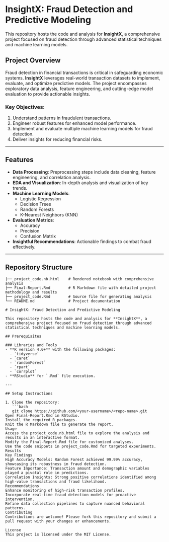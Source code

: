 # InsightX: Fraud Detection and Predictive Modeling

This repository hosts the code and analysis for **InsightX**, a comprehensive project focused on fraud detection through advanced statistical techniques and machine learning models.

## Project Overview

Fraud detection in financial transactions is critical in safeguarding economic systems. **InsightX** leverages real-world transaction datasets to implement, evaluate, and optimize predictive models. The project encompasses exploratory data analysis, feature engineering, and cutting-edge model evaluation to provide actionable insights.

### Key Objectives:
1. Understand patterns in fraudulent transactions.
2. Engineer robust features for enhanced model performance.
3. Implement and evaluate multiple machine learning models for fraud detection.
4. Deliver insights for reducing financial risks.

---

## Features

- **Data Processing**: Preprocessing steps include data cleaning, feature engineering, and correlation analysis.
- **EDA and Visualization**: In-depth analysis and visualization of key trends.
- **Machine Learning Models**:
  - Logistic Regression
  - Decision Trees
  - Random Forests
  - K-Nearest Neighbors (KNN)
- **Evaluation Metrics**:
  - Accuracy
  - Precision
  - Confusion Matrix
- **Insightful Recommendations**: Actionable findings to combat fraud effectively.

---

## Repository Structure

```plaintext
├── project_code.nb.html    # Rendered notebook with comprehensive analysis
├── Final-Report.Rmd        # R Markdown file with detailed project methodology and results
├── project_code.Rmd        # Source file for generating analysis
└── README.md               # Project documentation

# InsightX: Fraud Detection and Predictive Modeling

This repository hosts the code and analysis for **InsightX**, a comprehensive project focused on fraud detection through advanced statistical techniques and machine learning models.

## Prerequisites

### Libraries and Tools
- **R version 4.0+** with the following packages:
  - `tidyverse`
  - `caret`
  - `randomForest`
  - `rpart`
  - `corrplot`
- **RStudio** for `.Rmd` file execution.

---

## Setup Instructions

1. Clone the repository:
   ```bash
   git clone https://github.com/<your-username>/<repo-name>.git
Open Final-Report.Rmd in RStudio.
Install the required R packages.
Knit the R Markdown file to generate the report.
Usage
Access the project_code.nb.html file to explore the analysis and results in an interactive format.
Modify the Final-Report.Rmd file for customized analyses.
Use the code snippets in project_code.Rmd for targeted experiments.
Results
Key Findings
High Accuracy Models: Random Forest achieved 99.99% accuracy, showcasing its robustness in fraud detection.
Feature Importance: Transaction amount and demographic variables played a pivotal role in predictions.
Correlation Insights: Strong positive correlations identified among high-value transactions and fraud likelihood.
Recommendations
Enhance monitoring of high-risk transaction profiles.
Incorporate real-time fraud detection models for proactive intervention.
Refine data collection pipelines to capture nuanced behavioral patterns.
Contributing
Contributions are welcome! Please fork this repository and submit a pull request with your changes or enhancements.

License
This project is licensed under the MIT License.
